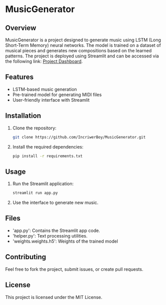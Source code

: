 # MusicGenerator

## Overview
MusicGenerator is a project designed to generate music using LSTM (Long Short-Term Memory) neural networks. The model is trained on a dataset of musical pieces and generates new compositions based on the learned patterns. The project is deployed using Streamlit and can be accessed via the following link: [Project Dashboard](https://musicgenerator-aaw49ud3pmzhekrmbdcb2x.streamlit.app/).

## Features
- LSTM-based music generation
- Pre-trained model for generating MIDI files
- User-friendly interface with Streamlit

## Installation
1. Clone the repository:
   ```bash
   git clone https://github.com/IncriwerBoy/MusicGenerator.git

2. Install the required dependencies:
   ```bash
   pip install -r requirements.txt

## Usage
1. Run the Streamlit application:
   ```bash
   streamlit run app.py

2. Use the interface to generate new music.

## Files
- 'app.py': Contains the Streamlit app code.
- 'helper.py': Text processing utilities.
- 'weights.weights.h5': Weights of the trained model

## Contributing
Feel free to fork the project, submit issues, or create pull requests.

## License
This project is licensed under the MIT License.
```csharp
